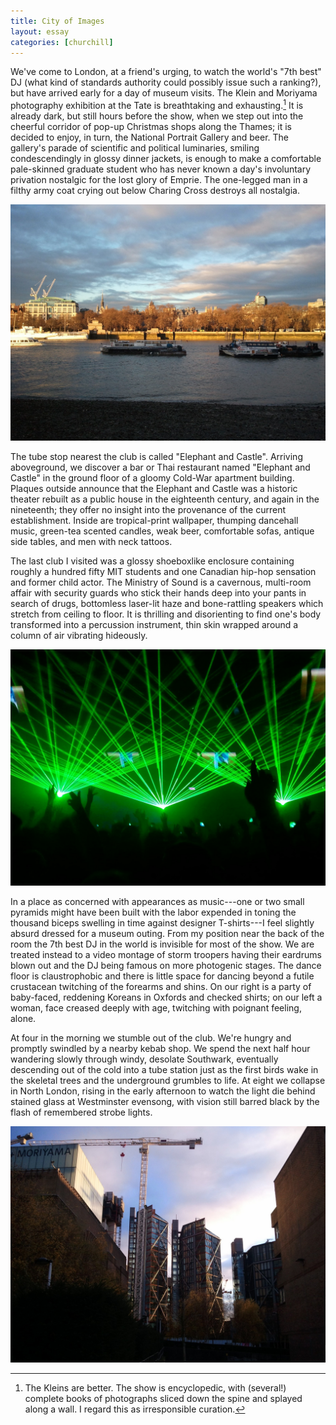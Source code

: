 ```yaml
---
title: City of Images
layout: essay
categories: [churchill]
---
```


We've come to London, at a friend's urging, to watch the world's "7<span
class='ord'>th</span> best" DJ (what kind of standards authority could possibly
issue such a ranking?), but have arrived early for a day of museum visits. The
Klein and Moriyama photography exhibition at the Tate is breathtaking and
exhausting.[^1] It is already dark, but still hours before the show, when we
step out into the cheerful corridor of pop-up Christmas shops along the Thames;
it is decided to enjoy, in turn, the National Portrait Gallery and beer.  The
gallery's parade of scientific and political luminaries, smiling condescendingly
in glossy dinner jackets, is enough to make a comfortable pale-skinned graduate
student who has never known a day's involuntary privation nostalgic for the lost
glory of Emprie. The one-legged man in a filthy army coat crying out below
Charing Cross destroys all nostalgia.

<img src="../attachments/london-3.jpg" />

The tube stop nearest the club is called "Elephant and Castle". Arriving
aboveground, we discover a bar or Thai restaurant named "Elephant and Castle" in
the ground floor of a gloomy Cold-War apartment building.  Plaques outside
announce that the Elephant and Castle was a historic theater rebuilt as a public
house in the eighteenth century, and again in the nineteenth; they offer no
insight into the provenance of the current establishment. Inside are
tropical-print wallpaper, thumping dancehall music, green-tea scented candles,
weak beer, comfortable sofas, antique side tables, and men with neck tattoos.

The last club I visited was a glossy shoeboxlike enclosure containing roughly a
hundred fifty MIT students and one Canadian hip-hop sensation and former child
actor. The Ministry of Sound is a cavernous, multi-room affair with security
guards who stick their hands deep into your pants in search of drugs, bottomless
laser-lit haze and bone-rattling speakers which stretch from ceiling to floor.
It is thrilling and disorienting to find one's body transformed into a
percussion instrument, thin skin wrapped around a column of air vibrating
hideously.

<img src="../attachments/london-5.jpg" />

In a place as concerned with appearances as music---one or two small pyramids
might have been built with the labor expended in toning the thousand biceps
swelling in time against designer T-shirts---I feel slightly absurd dressed for
a museum outing. From my position near the back of the room the 7<span
class='ord'>th</span> best DJ in the world is invisible for most of the show. We
are treated instead to a video montage of storm troopers having their eardrums
blown out and the DJ being famous on more photogenic stages. The dance floor is
claustrophobic and there is little space for dancing beyond a futile crustacean
twitching of the forearms and shins. On our right is a party of baby-faced,
reddening Koreans in Oxfords and checked shirts; on our left a woman, face
creased deeply with age, twitching with poignant feeling, alone.

At four in the morning we stumble out of the club. We're hungry and promptly
swindled by a nearby kebab shop. We spend the next half hour wandering slowly
through windy, desolate Southwark, eventually descending out of the cold into a
tube station just as the first birds wake in the skeletal trees and the
underground grumbles to life. At eight we collapse in North London, rising in
the early afternoon to watch the light die behind stained glass at Westminster
evensong, with vision still barred black by the flash of remembered strobe
lights.

<img src="../attachments/london-4.jpg" />

[^1]: The Kleins are better. The show is encyclopedic, with (several!) complete
books of photographs sliced down the spine and splayed along a wall. I regard
this as irresponsible curation.
